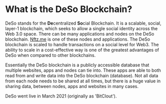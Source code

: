 # What is the DeSo Blockchain?

DeSo stands for the **De**centralized **So**cial Blockchain. It is a scalable, social, layer-1 blockchain, which seeks to allow a single social identity across the Web 3.0 space.  There can be many applications and nodes on the DeSo blockchain. [Nftz.me](http://nftz.zone) is one of these nodes and applications. The DeSo blockchain is scaled to handle transactions on a social level for Web3. The ability to scale in a cost-effective way is one of the greatest advantages of DeSo when compared to other blockchains. &#x20;

Essentially the DeSo blockchain is a publicly accessible database that multiple websites, apps and nodes can tie into.  These apps are able to both read from and write data into the DeSo blockchain (database).  Not all data from each node needs to be shared at all times, but there is a huge value in sharing data, between nodes, apps and websites in many cases. &#x20;

DeSo went live in March 2021 (originally as 'BitClout').

